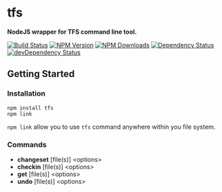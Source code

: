 # tfs
**NodeJS wrapper for TFS command line tool.**

[![Build Status](https://travis-ci.org/ivangabriele/tfs.svg?branch=master)](https://travis-ci.org/ivangabriele/tfs)
[![NPM Version](https://img.shields.io/npm/v/tfs.svg?style=flat)](https://www.npmjs.org/package/tfs)
[![NPM Downloads](https://img.shields.io/npm/dm/tfs.svg?style=flat)](https://www.npmjs.org/package/tfs)
[![Dependency Status](https://david-dm.org/ivangabriele/tfs.svg)](https://david-dm.org/ivangabriele/tfs)
[![devDependency Status](https://david-dm.org/ivangabriele/tfs/dev-status.svg)](https://david-dm.org/ivangabriele/tfs#info=devDependencies)

## Getting Started

### Installation

    npm install tfs
    npm link

`npm link` allow you to use `tfs` command anywhere within you file system.

### Commands

* __changeset__ [file(s)] &lt;options&gt;
* __checkin__ [file(s)] &lt;options&gt;
* __get__ [file(s)] &lt;options&gt;
* __undo__ [file(s)] &lt;options&gt;
